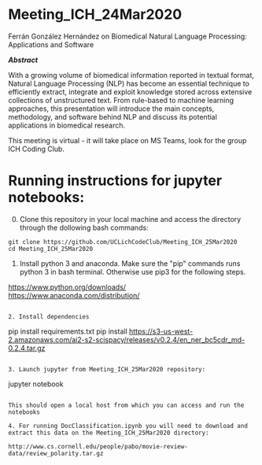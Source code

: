 # Meeting_ICH_24Mar2020

Ferrán González Hernández on Biomedical Natural Language Processing: Applications and Software

***Abstract***

With a growing volume of biomedical information reported in textual format, Natural Language Processing (NLP) has become an essential technique to efficiently extract, integrate and exploit knowledge stored across extensive collections of unstructured text. From rule-based to machine learning approaches, this presentation will introduce the main concepts, methodology, and software behind NLP and discuss its potential applications in biomedical research.

This meeting is virtual - it will take place on MS Teams, look for the group ICH Coding Club.


# Running instructions for jupyter notebooks: 

0. Clone this repository in your local machine and access the directory through the dollowing bash commands:

````
git clone https://github.com/UCLichCodeClub/Meeting_ICH_25Mar2020
cd Meeting_ICH_25Mar2020
````

1. Install python 3 and anaconda. Make sure the "pip" commands runs python 3 in bash terminal. Otherwise use pip3 for the following steps. 

https://www.python.org/downloads/
https://www.anaconda.com/distribution/

````

2. Install dependencies

````
pip install requirements.txt
pip install https://s3-us-west-2.amazonaws.com/ai2-s2-scispacy/releases/v0.2.4/en_ner_bc5cdr_md-0.2.4.tar.gz
````

3. Launch jupyter from Meeting_ICH_25Mar2020 repository:

````
jupyter notebook 
````

This should open a local host from which you can access and run the notebooks

4. For running DocClassification.ipynb you will need to download and extract this data on the Meeting_ICH_25Mar2020 directory: 

http://www.cs.cornell.edu/people/pabo/movie-review-data/review_polarity.tar.gz
